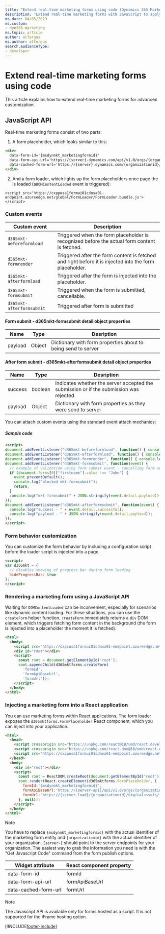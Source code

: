 ```yaml
---
title: "Extend real-time marketing forms using code (Dynamics 365 Marketing Developer Guide) | Microsoft Docs"
description: "Extend real-time marketing forms with JavaScript to apply custom business logic in Dynamics 365 Marketing."
ms.date: 04/05/2023
ms.custom:
- dyn365-marketing
ms.topic: article
author: alfergus
ms.author: alfergus
search.audienceType:
- developer
---
```


# Extend real-time marketing forms using code

This article explains how to extend real-time marketing forms for advanced customization.

## JavaScript API
  
Real-time marketing forms consist of two parts:

1. A form placeholder, which looks similar to this:

```HTML
<div>
  data-form-id='{msdynmkt_marketingformid}'
  data-form-api-url='https://{server}.dynamics.com/api/v1.0/orgs/{organizationid}/landingpageforms/forms/{msdynmkt_marketingformid}'
  data-cached-form-url='https://{server}.dynamics.com/{organizationid}/digitalassets/forms/{msdynmkt_marketingformid}'
</div>
```

2. And a form loader, which lights up the form placeholders once page the is loaded (a`DOMContentLoaded` event is triggered):

```
<script src='https://cxppusa1formui01cdnsa01-endpoint.azureedge.net/global/FormLoader/FormLoader.bundle.js'></script>
```

### Custom events

| Custom event | Description |
|------|-------|
|`d365mkt-beforeformload`|Triggered when the form placeholder is recognized before the actual form content is fetched. |
|`d365mkt-formrender`|Triggered after the form content is fetched and right before it is injected into the form placeholder. |
|`d365mkt-afterformload`|Triggered after the form is injected into the placeholder. |
|`d365mkt-formsubmit`| Triggered when the form is submitted, cancellable. |
|`d365mkt-afterformsubmit`| Triggered after form is submitted |

#### Form submit - d365mkt-formsubmit detail object properties
| Name | Type | Desription |
| ----- | ---- | ---- |
| payload | Object | Dictionary with form properties about to being send to server |


#### After form submit - d365mkt-afterformsubmit detail object properties
| Name | Type | Desription |
| ----- | ---- | ---- |
| success | boolean | Indicates whether the server accepted the submission or if the submission was rejected |
| payload | Object | Dictionary with form properties as they were send to server |
  
You can attach custom events using the standard event attach mechanics:

##### Sample code
  ```HTML
  <script>
document.addEventListener("d365mkt-beforeformload", function() { console.log("d365mkt-beforeformload") });
document.addEventListener("d365mkt-afterformload", function() { console.log("d365mkt-afterformload") });
document.addEventListener("d365mkt-formrender", function() { console.log("d365mkt-formrender") });
document.addEventListener("d365mkt-formsubmit", function(event) {
    // example of validation using form submit event - cancelling form submission unless first name is John 
    if (document.forms[0]["firstname"].value !== "John") { 
      event.preventDefault(); 
      console.log("blocked mkt-formsubmit"); 
      return;
    }
    console.log("mkt-formsubmit" + JSON.stringify(event.detail.payload)); 
});
document.addEventListener("d365mkt-afterformsubmit", function(event) {
    console.log("success - " + event.detail.successful);
    console.log("payload - " + JSON.stringify(event.detail.payload));
});
</script>
```

### Form behavior customization

You can customize the form behavior by including a configuration script before the loader script is injected into a page.

 ```HTML
 <script>
 var d365mkt = {
   // disables showing of progress bar during form loading
   hideProgressBar: true
 };
 </script>
``` 

### Rendering a marketing form using a JavaScript API

Waiting for `DOMContentLoaded` can be inconvenient, especially for scenarios like dynamic content loading. For these situations, you can use the `createForm` helper function. `createForm` immediately returns a `div` DOM element, which triggers fetching form content in the background (the form is injected into a placeholder the moment it is fetched). 

```HTML
<html>
  <body>
    <script src="https://cxpiusa1formui01cdnsa01-endpoint.azureedge.net/global/FormLoader/FormLoader.bundle.js"></script>
    <div id="root"></div>
    <script>
      const root = document.getElementById('root');
      root.appendChild(d365mktforms.createForm(
        'formId',
        'formApiBaseUrl',
        'formUrl'));
    </script>
  </body>
</html>
```

### Injecting a marketing form into a React application

You can use marketing forms within React applications. The form loader exposes the `d365mktforms.FormPlaceholder` React component, which you can inject into your application.

```HTML
<html>
  <head>
    <script crossorigin src="https://unpkg.com/react@18/umd/react.development.js"></script>
    <script crossorigin src="https://unpkg.com/react-dom@18/umd/react-dom.development.js"></script>
    <script src="https://cxppusa1formui01cdnsa01-endpoint.azureedge.net/global/FormLoader/FormLoader.bundle.js"></script>
  </head>
  <body>
    <div id="root"></div>
    <script>
      const root = ReactDOM.createRoot(document.getElementById('root'));
      root.render(React.createElement(d365mktforms.FormPlaceholder, {
        formId:'{msdynmkt_marketingformid}',
        formApiBaseUrl:'https://{server-api}/api/v1.0/orgs/{organizationid}/landingpageforms',
        formUrl:'https://{server-load}/{organizationid}/digitalassets/forms/{msdynmkt_marketingformid}'
      }, null));
    </script>
  </body>
</html>
```

> [!NOTE]
> You have to replace `{msdynmkt_marketingformid}` with the actual identifier of the marketing form entity and `{organizationid}` with the actual identifier of your organization. `{server-}` should point to the server endpoints for your organization. The easiest way to grab the information you need is with the "Get Javascript Code" command from the form publish options.
>
> | Widget attribute | React component property |
> |---------------------|---------------------------------|
> | data-form-id | formId |
> | data-form-api-url | formApiBaseUrl |
> | data-cached-form-url | formUrl |

> [!NOTE]
> The Javascript API is available only for forms hosted as a script. It is not supported for the iFrame hosting option.  

[!INCLUDE[footer-include](../../includes/footer-banner.md)]

